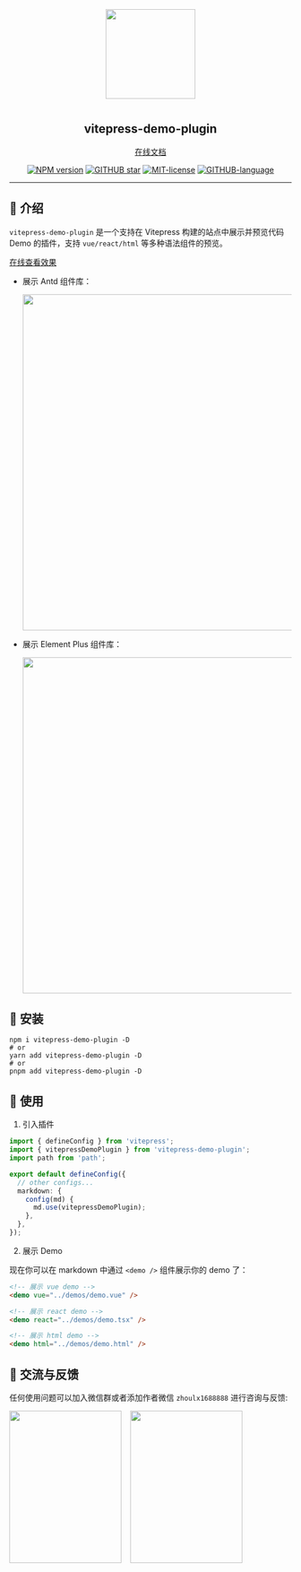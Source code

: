 <div align="center">
<img src="https://cdn.jsdelivr.net/gh/zh-lx/static-img/vitepress-demo-plugin/logo.svg" width="160px" style="margin-bottom: 12px;" />

<p align="center">
  <h2>vitepress-demo-plugin</h2>
  <a href="https://vitepress-demo.fe-dev.cn">在线文档</a>
</p>

[![NPM version](https://img.shields.io/npm/v/vitepress-demo-plugin.svg)](https://www.npmjs.com/package/vitepress-demo-plugin)
[![GITHUB star](https://img.shields.io/github/stars/zh-lx/vitepress-demo-plugin?style=flat&label=%E2%AD%90%EF%B8%8F%20stars)](https://github.com/zh-lx/vitepress-demo-plugin)
[![MIT-license](https://img.shields.io/npm/l/vitepress-demo-plugin.svg)](https://opensource.org/licenses/MIT)
[![GITHUB-language](https://img.shields.io/github/languages/top/zh-lx/vitepress-demo-plugin?logoColor=purple&color=purple)](https://github.com/zh-lx/vitepress-demo-plugin)

</div>

<hr />

## 📖 介绍

`vitepress-demo-plugin` 是一个支持在 Vitepress 构建的站点中展示并预览代码 Demo 的插件，支持 `vue/react/html` 等多种语法组件的预览。

[在线查看效果](https://vitepress-demo.fe-dev.cn/components/antd.html)

- 展示 Antd 组件库：

  <img src="https://github.com/user-attachments/assets/607e6612-c315-4dc0-8f1c-8788c9eca68c" width="600" />

- 展示 Element Plus 组件库：

  <img src="https://github.com/user-attachments/assets/c9f90aa8-e489-4184-bb6a-818d0327e694" width="600" />

## 🚀 安装

```shell
npm i vitepress-demo-plugin -D
# or
yarn add vitepress-demo-plugin -D
# or
pnpm add vitepress-demo-plugin -D
```

## 🌈 使用

1. 引入插件

  ```ts
  import { defineConfig } from 'vitepress';
  import { vitepressDemoPlugin } from 'vitepress-demo-plugin'; 
  import path from 'path';

  export default defineConfig({
    // other configs...
    markdown: { 
      config(md) { 
        md.use(vitepressDemoPlugin); 
      }, 
    }, 
  });
  ```

2. 展示 Demo

  现在你可以在 markdown 中通过 `<demo />` 组件展示你的 demo 了：

  ```html
  <!-- 展示 vue demo -->
  <demo vue="../demos/demo.vue" />

  <!-- 展示 react demo -->
  <demo react="../demos/demo.tsx" />

  <!-- 展示 html demo -->
  <demo html="../demos/demo.html" />
  ```

## 📧 交流与反馈

任何使用问题可以加入微信群或者添加作者微信 `zhoulx1688888` 进行咨询与反馈:

<div style="display: flex; column-gap: 16px; row-gap: 16px; flex-wrap: wrap;">
  <img src="https://cdn.jsdelivr.net/gh/zh-lx/static-img/vitepress-demo-plugin/wx-group.jpg" width="200" height="272" />
  <img src="https://cdn.jsdelivr.net/gh/zh-lx/static-img/code-inspector/wx-qrcode.jpg" width="200" height="272" />
</div>

